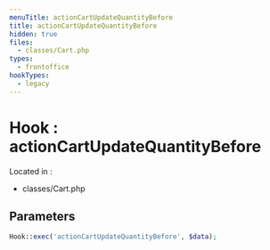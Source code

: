 ```yaml
---
menuTitle: actionCartUpdateQuantityBefore
title: actionCartUpdateQuantityBefore
hidden: true
files:
  - classes/Cart.php
types:
  - frontoffice
hookTypes:
  - legacy
---
```


# Hook : actionCartUpdateQuantityBefore

Located in :

  - classes/Cart.php

## Parameters

```php
Hook::exec('actionCartUpdateQuantityBefore', $data);
```